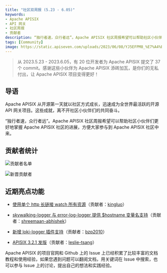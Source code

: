 ```yaml
---
title: "社区双周报 (5.23 - 6.05)"
keywords: 
- Apache APISIX
- API 网关
- 社区周报
- 贡献者
description: “独行者速，众行者远”。Apache APISIX 社区周报希望可以帮助社区小伙伴们更好地掌握 Apache APISIX 社区的进展，方便大家参与到 Apache APISIX 社区中来。
tags: [Community]
image: https://static.apiseven.com/uploads/2023/06/08/YJ5EFPM8_%E7%A4%BE%E5%8C%BA%E5%8F%8C%E5%91%A8%E6%8A%A5%E5%A4%B4%E5%9B%BE-%E4%B8%AD%E6%96%87.png
---
```


> 从 2023.5.23 - 2023.6.05，有 20 位开发者为 Apache APISIX 提交了 37 个 commit。感谢这些小伙伴为 Apache APISIX 添砖加瓦，是你们的无私付出，让 Apache APISIX 项目变得更好！
<!--truncate-->

## 导语

Apache APISIX 从开源第一天就以社区方式成长，迅速成为全世界最活跃的开源 API 网关项目。这些成就，离不开社区小伙伴们的共同奋斗。

“独行者速，众行者远”。Apache APISIX 社区周报希望可以帮助社区小伙伴们更好地掌握 Apache APISIX 社区的进展，方便大家参与到 Apache APISIX 社区中来。

## 贡献者统计

![贡献者名单](https://security.feishu.cn/link/safety?target=https%3A%2F%2Fstatic.apiseven.com%2Fuploads%2F2023%2F06%2F08%2FG1yIQjyj_%25E6%2589%2580%25E6%259C%2589%25E8%25B4%25A1%25E7%258C%25AE%25E8%2580%2585%25E6%25B5%25B7%25E6%258A%25A5.png&scene=ccm&logParams=%7B%22location%22%3A%22ccm_default%22%7D&lang=zh-CN)

![新晋贡献者](https://static.apiseven.com/uploads/2023/06/08/MOxcew0f_%E6%96%B0%E6%99%8B%E8%B4%A1%E7%8C%AE%E8%80%85%E6%B5%B7%E6%8A%A5.png)

## 近期亮点功能

- [使用单个 http 长链接 watch 所有资源](https://github.com/apache/apisix/pull/9456)（贡献者：[kingluo](https://github.com/kingluo)）

- [skywalking-logger 与 error-log-logger 提供 $hostname 变量名支持](https://github.com/apache/apisix/pull/9401)（贡献者：[shreemaan-abhishek](https://github.com/shreemaan-abhishek)）

- [新增 loki-logger 插件支持](https://github.com/apache/apisix/pull/9399)（贡献者：[bzp2010](https://github.com/bzp2010)）

- [APISIX 3.2.1 发版](https://github.com/apache/apisix/pull/9560)（贡献者：[leslie-tsang](https://github.com/leslie-tsang)）

Apache APISIX 的项目官网和 Github 上的 Issue 上已经积累了比较丰富的文档教程和使用经验，如果您遇到问题可以翻阅文档，用关键词在 Issue 中搜索，也可以参与 Issue 上的讨论，提出自己的想法和实践经验。

